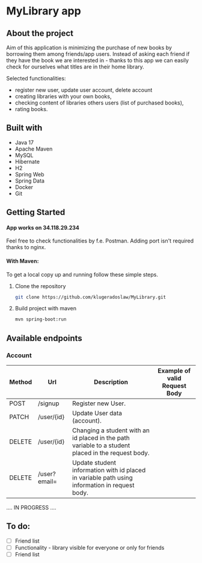 # MyLibrary app

## About the project

Aim of this application is minimizing the purchase of new books by borrowing them among friends/app users.
Instead of asking each friend if they have the book we are interested in - thanks to this app we can easily check for ourselves what titles are in their home library.

Selected functionalities:
* register new user, update user account, delete account
* creating libraries with your own books, 
* checking content of libraries  others users (list of purchased books),
* rating books.

## Built with

* Java 17
* Apache Maven
* MySQL
* Hibernate
* H2
* Spring Web
* Spring Data
* Docker
* Git

## Getting Started

#### App works on 34.118.29.234
Feel free to check functionalities by f.e. Postman. Adding port isn't required thanks to nginx.

#### With Maven:

To get a local copy up and running follow these simple steps.

1. Clone the repository
   ```sh
   git clone https://github.com/klugeradoslaw/MyLibrary.git
   ```
2. Build project with maven
   ```sh
   mvn spring-boot:run
   ```

## Available endpoints

### Account

| Method | Url            | Description                                                                                        | Example of valid Request Body                                                                                                                                                                                         |
|--------|----------------|----------------------------------------------------------------------------------------------------|-----------------------------------------------------------------------------------------------------------------------------------------------------------------------------------------------------------------------|
| POST   | /signup        | Register new User.  | |
| PATCH  | /user/{id}     | Update User data (account).|    |
| DELETE | /user/{id}     | Changing a student with an id placed in the path variable to a student placed in the request body. |            |
| DELETE | /user?email=   | Update student information with id placed in variable path using information in request body.      | 

.... IN PROGRESS ....

## To do:

- [ ] Friend list
- [ ] Functionality - library visible for everyone or only for friends
- [ ] Friend list
